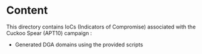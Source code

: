 # Content 

This directory contains IoCs (Indicators of Compromise) associated with the Cuckoo Spear (APT10) campaign : 
* Generated DGA domains using the provided scripts 
